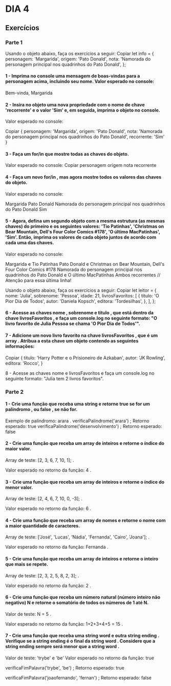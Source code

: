 # DIA 4

## Exercícios

### Parte 1

Usando o objeto abaixo, faça os exercícios a seguir:
Copiar
let info = {
  personagem: 'Margarida',
  origem: 'Pato Donald',
  nota: 'Namorada do personagem principal nos quadrinhos do Pato Donald',
};

#### 1 - Imprima no console uma mensagem de boas-vindas para a personagem acima, incluindo seu nome. Valor esperado no console:

Bem-vinda, Margarida

#### 2 - Insira no objeto uma nova propriedade com o nome de chave 'recorrente' e o valor 'Sim' e, em seguida, imprima o objeto no console. 
Valor esperado no console:

Copiar
{
  personagem: 'Margarida',
  origem: 'Pato Donald',
  nota: 'Namorada do personagem principal nos quadrinhos do Pato Donald',
  recorrente: 'Sim'
}

#### 3 - Faça um for/in que mostre todas as chaves do objeto. 
Valor esperado no console:
Copiar
personagem
origem
nota
recorrente

#### 4 - Faça um novo for/in , mas agora mostre todos os valores das chaves do objeto. 
Valor esperado no console:

Margarida
Pato Donald
Namorada do personagem principal nos quadrinhos do Pato Donald
Sim

#### 5 - Agora, defina um segundo objeto com a mesma estrutura (as mesmas chaves) do primeiro e os seguintes valores: 'Tio Patinhas', 'Christmas on Bear Mountain, Dell's Four Color Comics #178', 'O último MacPatinhas', 'Sim'. Então, imprima os valores de cada objeto juntos de acordo com cada uma das chaves. 
Valor esperado no console:

Margarida e Tio Patinhas
Pato Donald e Christmas on Bear Mountain, Dell's Four Color Comics #178
Namorada do personagem principal nos quadrinhos do Pato Donald e O último MacPatinhas
Ambos recorrentes // Atenção para essa última linha!

Usando o objeto abaixo, faça os exercícios a seguir:
Copiar
let leitor = {
  nome: 'Julia',
  sobrenome: 'Pessoa',
  idade: 21,
  livrosFavoritos: [
    {
      titulo: 'O Pior Dia de Todos',
      autor: 'Daniela Kopsch',
      editora: 'Tordesilhas',
    },
  ],
};

#### 6 - Acesse as chaves nome , sobrenome e titulo , que está dentro da chave livrosFavoritos , e faça um console.log no seguinte formato: "O livro favorito de Julia Pessoa se chama 'O Pior Dia de Todos'".

#### 7 - Adicione um novo livro favorito na chave livrosFavoritos , que é um array . Atribua a esta chave um objeto contendo as seguintes informações:
Copiar
{
  titulo: 'Harry Potter e o Prisioneiro de Azkaban',
  autor: 'JK Rowling',
  editora: 'Rocco',
}

8 - Acesse as chaves nome e livrosFavoritos e faça um console.log no seguinte formato: "Julia tem 2 livros favoritos".

### Parte 2

#### 1 - Crie uma função que receba uma string e retorne true se for um palíndromo , ou false , se não for.

Exemplo de palíndromo: arara .
verificaPalindrome('arara') ;
Retorno esperado: true
verificaPalindrome('desenvolvimento') ;
Retorno esperado: false

#### 2 - Crie uma função que receba um array de inteiros e retorne o índice do maior valor.
Array de teste: [2, 3, 6, 7, 10, 1]; .

Valor esperado no retorno da função: 4 .

#### 3 - Crie uma função que receba um array de inteiros e retorne o índice do menor valor.
Array de teste: [2, 4, 6, 7, 10, 0, -3]; .

Valor esperado no retorno da função: 6 .

#### 4 - Crie uma função que receba um array de nomes e retorne o nome com a maior quantidade de caracteres.

Array de teste: ['José', 'Lucas', 'Nádia', 'Fernanda', 'Cairo', 'Joana']; .

Valor esperado no retorno da função: Fernanda .

#### 5 - Crie uma função que receba um array de inteiros e retorne o inteiro que mais se repete.
Array de teste: [2, 3, 2, 5, 8, 2, 3]; .

Valor esperado no retorno da função: 2 .

#### 6 - Crie uma função que receba um número natural (número inteiro não negativo) N e retorne o somatório de todos os números de 1 até N.

Valor de teste: N = 5 .

Valor esperado no retorno da função: 1+2+3+4+5 = 15 .

#### 7 - Crie uma função que receba uma string word e outra string ending . Verifique se a string ending é o final da string word . Considere que a string ending sempre será menor que a string word .

Valor de teste: 'trybe' e 'be'
Valor esperado no retorno da função: true

verificaFimPalavra('trybe', 'be') ;
Retorno esperado: true

verificaFimPalavra('joaofernando', 'fernan') ;
Retorno esperado: false
